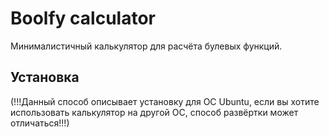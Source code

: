 # Boolfy calculator

Минималистичный калькулятор для расчёта булевых функций.

## Установка

(!!!Данный способ описывает установку для ОС Ubuntu, если вы хотите использовать калькулятор на другой ОС, способ развёртки может отличаться!!!)
